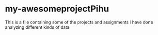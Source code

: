 # my-awesomeprojectPihu
This is a file containing some of the projects and assignments I have done analyzing different kinds of data
